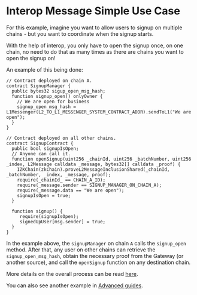 # Interop Message Simple Use Case

For this example, imagine you want to allow users to signup on multiple chains - but you want to coordinate when the signup starts.

With the help of interop, you only have to open the signup once, on one chain, no need to do that as many times as there are chains you want to open the signup on!

An example of this being done:

```solidity
// Contract deployed on chain A.
contract SignupManager {
  public bytes32 sigup_open_msg_hash;
  function signup_open() onlyOwner {
    // We are open for business
    signup_open_msg_hash = L1Messenger(L2_TO_L1_MESSENGER_SYSTEM_CONTRACT_ADDR).sendToL1("We are open");
  }
}

// Contract deployed on all other chains.
contract SignupContract {
  public bool signupIsOpen;
  // Anyone can call it.
  function openSignup(uint256 _chainId, uint256 _batchNumber, uint256 _index, L2Message calldata _message, bytes32[] calldata _proof) {
    IZKChain(zkChain).proveL2MessageInclusionShared(_chainId, _batchNumber, _index, _message, proof);
    require(_chainId_ == CHAIN_A_ID);
    require(_message.sender == SIGNUP_MANAGER_ON_CHAIN_A);
    require(_message.data == "We are open");
    signupIsOpen = true;
  }

  function signup() {
     require(signupIsOpen);
     signedUpUser[msg.sender] = true;
  }
}
```

In the example above, the `signupManager` on chain `A` calls the `signup_open` method. After that, any user on other
chains can retrieve the `signup_open_msg_hash`, obtain the necessary proof from the Gateway (or another source), and
call the `openSignup` function on any destination chain. 

More details on the overall process can be read [here](../interop_messages.md).

You can also see another example in [Advanced guides](../../../../guides/advanced/19_interop_basics.md).